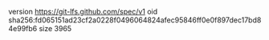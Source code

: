 version https://git-lfs.github.com/spec/v1
oid sha256:fd065151ad23cf2a0228f0496064824afec95846ff0e0f897dec17bd84e99fb6
size 3965
